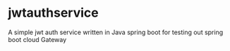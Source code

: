# jwtauthservice
A simple jwt auth service written in Java spring boot for testing out spring boot cloud Gateway
